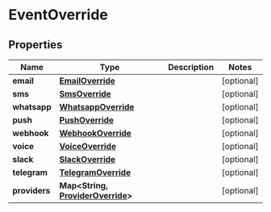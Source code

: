 
# EventOverride

## Properties
| Name          | Type                                                           | Description | Notes      |
|---------------|----------------------------------------------------------------|-------------|------------|
| **email**     | [**EmailOverride**](EmailOverride.md)                          |             | [optional] |
| **sms**       | [**SmsOverride**](SmsOverride.md)                              |             | [optional] |
| **whatsapp**  | [**WhatsappOverride**](WhatsappOverride.md)                    |             | [optional] |
| **push**      | [**PushOverride**](PushOverride.md)                            |             | [optional] |
| **webhook**   | [**WebhookOverride**](WebhookOverride.md)                      |             | [optional] |
| **voice**     | [**VoiceOverride**](VoiceOverride.md)                          |             | [optional] |
| **slack**     | [**SlackOverride**](SlackOverride.md)                          |             | [optional] |
| **telegram**  | [**TelegramOverride**](TelegramOverride.md)                    |             | [optional] |
| **providers** | **Map&lt;String, [ProviderOverride](ProviderOverride.md)&gt;** |             | [optional] |



 